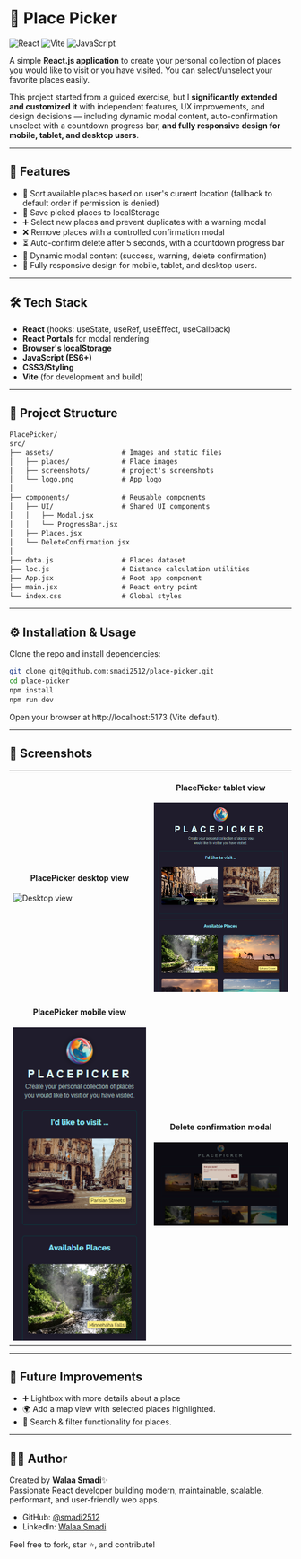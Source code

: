 # 📌 Place Picker

![React](https://img.shields.io/badge/React-19.1.1-61DAFB?logo=react)
![Vite](https://img.shields.io/badge/Vite-4.5.14-646CFF?logo=vite)
![JavaScript](https://img.shields.io/badge/JavaScript-ES6+-F7DF1E?logo=javascript)


A simple **React.js application** to create your personal collection of places you would like to visit or you have visited. You can select/unselect your favorite places easily.

This project started from a guided exercise, but I **significantly extended and customized it** with independent features, UX improvements, and design decisions — including dynamic modal content, auto-confirmation unselect with a countdown progress bar, **and fully responsive design for mobile, tablet, and desktop users**.

---

## 🚀 Features

- 📍 Sort available places based on user's current location (fallback to default order if permission is denied)
- 💾 Save picked places to localStorage
- ➕ Select new places and prevent duplicates with a warning modal
- ❌ Remove places with a controlled confirmation modal
- ⏳ Auto-confirm delete after 5 seconds, with a countdown progress bar
- 🎨 Dynamic modal content (success, warning, delete confirmation)
- 📱 Fully responsive design for mobile, tablet, and desktop users.

---

## 🛠️ Tech Stack

- **React** (hooks: useState, useRef, useEffect, useCallback)
- **React Portals** for modal rendering
- **Browser's localStorage**
- **JavaScript (ES6+)**
- **CSS3/Styling**
- **Vite** (for development and build)

---

## 📂 Project Structure

```text
PlacePicker/
src/
├── assets/                 # Images and static files
│   ├── places/             # Place images
|   ├── screenshots/        # project's screenshots
│   └── logo.png            # App logo
│
├── components/             # Reusable components
│   ├── UI/                 # Shared UI components
│   │   ├── Modal.jsx
│   │   └── ProgressBar.jsx
│   ├── Places.jsx
│   └── DeleteConfirmation.jsx
│
├── data.js                 # Places dataset
├── loc.js                  # Distance calculation utilities
├── App.jsx                 # Root app component
├── main.jsx                # React entry point
└── index.css               # Global styles
```


---

## ⚙️ Installation & Usage

Clone the repo and install dependencies:

```bash
git clone git@github.com:smadi2512/place-picker.git
cd place-picker
npm install
npm run dev
```

Open your browser at http://localhost:5173 (Vite default).

---

## 📸 Screenshots

<table align="center">
  <tr>
    <td>
      <h4 align="center">PlacePicker desktop view</h4>
      <img src="./src/assets/screenshots/placepicker-desktop.png" alt="Desktop view" width="300"/>
    </td>
    <td>
      <h4 align="center">PlacePicker tablet view</h4>
      <img src="./src/assets/screenshots/placepicker-tablet.png" alt="Tablet view" width="300" />
    </td>
  </tr>
  <tr>
    <td>
      <h4 align="center">PlacePicker mobile view</h4>
      <img src="./src/assets/screenshots/placepicker-mobile.png" alt="Mobile view" width="300"/></td>
    <td>
      <h4 align="center">Delete confirmation modal</h4>
      <img src="./src/assets/screenshots/delete-modal.png" alt="Modal view" width="300" />
    </td>
  </tr>
</table>

----
## 🧩 Future Improvements
- ➕ Lightbox with more details about a place
- 🌍 Add a map view with selected places highlighted.
- 🔎 Search & filter functionality for places.


---

## 👩‍💻 Author

Created by **Walaa Smadi**✨ \
Passionate React developer building modern, maintainable, scalable, performant, and user-friendly web apps.
- GitHub: [@smadi2512](https://github.com/smadi2512)
- LinkedIn: [Walaa Smadi](https://www.linkedin.com/in/walaa-bilal-smadi/)

Feel free to fork, star ⭐, and contribute!
